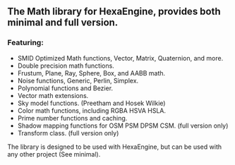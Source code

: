 ## The Math library for HexaEngine, provides both minimal and full version.
### Featuring:
- SMID Optimized Math functions, Vector, Matrix, Quaternion, and more.
- Double precision math functions.
- Frustum, Plane, Ray, Sphere, Box, and AABB math.
- Noise functions, Generic, Perlin, Simplex.
- Polynomial functions and Bezier.
- Vector math extensions.
- Sky model functions. (Preetham and Hosek Wilkie)
- Color math functions, including RGBA HSVA HSLA.
- Prime number functions and caching.
- Shadow mapping functions for OSM PSM DPSM CSM. (full version only)
- Transform class. (full version only)

The library is designed to be used with HexaEngine, but can be used with any other project (See minimal).